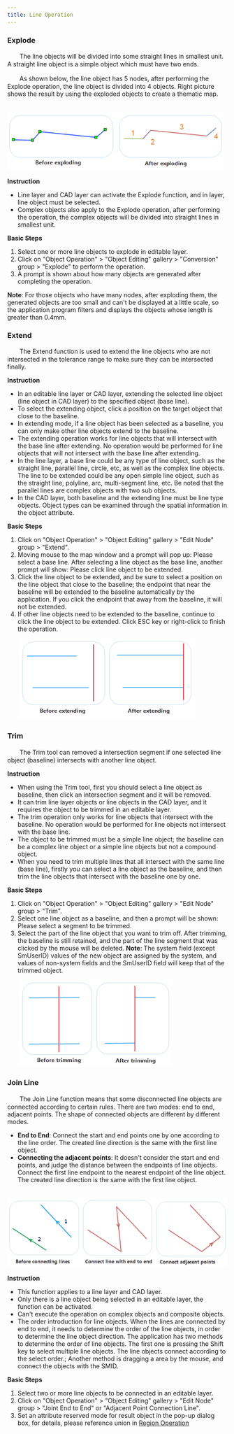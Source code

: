 ```yaml
---
title: Line Operation
---
```



### Explode

　　The line objects will be divided into some straight lines in smallest unit. A straight line object is a simple object which must have two ends.

　　As shown below, the line object has 5 nodes, after performing the Explode operation, the line object is divided into 4 objects. Right picture shows the result by using the exploded objects to create a thematic map. 

　　![](img/Explode.png) 

**Instruction**

-   Line layer and CAD layer can activate the Explode function, and in layer, line object must be selected.
-   Complex objects also apply to the Explode operation, after performing the operation, the complex objects will be divided into straight lines in smallest unit. 

**Basic Steps**

1.  Select one or more line objects to explode in editable layer.
2.  Click on "Object Operation" > "Object Editing" gallery > "Conversion" group > "Explode" to perform the operation.
3.  A prompt is shown about how many objects are generated after completing the operation.

**Note**: For those objects who have many nodes, after exploding them, the generated objects are too small and can't be displayed at a little scale, so the application program filters and displays the objects whose length is greater than 0.4mm.

### Extend

　　The Extend function is used to extend the line objects who are not intersected in the tolerance range to make sure they can be intersected finally.

**Instruction**

- In an editable line layer or CAD layer, extending the selected line object (line object in CAD layer) to the specified object (base line). 
- To select the extending object, click a position on the target object that close to the baseline.
- In extending mode, if a line object has been selected as a baseline, you can only make other line objects extend to the baseline.
- The extending operation works for line objects that will intersect with the base line after extending. No operation would be performed for line objects that will not intersect with the base line after extending. 
- In the line layer, a base line could be any type of line object, such as the straight line, parallel line, circle, etc, as well as the complex line objects. The line to be extended could be any open simple line object, such as the straight line, polyline, arc, multi-segment line, etc. Be noted that the parallel lines are complex objects with two sub objects.
- In the CAD layer, both baseline and the extending line must be line type objects. Object types can be examined through the spatial information in the object attribute.


**Basic Steps**

1. Click on "Object Operation" > "Object Editing" gallery > "Edit Node" group > "Extend".
2. Moving mouse to the map window and a prompt will pop up: Please select a base line. After selecting a line object as the base line, another prompt will show: Please click line object to be extended.
3. Click the line object to be extended, and be sure to select a position on the line object that close to the baseline; the endpoint that near the baseline will be extended to the baseline automatically by the application. If you click the endpoint that away from the baseline, it will not be extended.
4. If other line objects need to be extended to the baseline, continue to click the line object to be extended. Click ESC key or right-click to finish the operation.

　　![](img/Extend.png) 


### Trim

　　The Trim tool can removed a intersection segment if one selected line object (baseline) intersects with another line object.

**Instruction**

- When using the Trim tool, first you should select a line object as baseline, then click an intersection segment and it will be removed.
- It can trim line layer objects or line objects in the CAD layer, and it requires the object to be trimmed in an editable layer.
- The trim operation only works for line objects that intersect with the baseline. No operation would be performed for line objects not intersect with the base line.
- The object to be trimmed must be a simple line object; the baseline can be a complex line object or a simple line objects but not a compound object.
- When you need to trim multiple lines that all intersect with the same line (base line), firstly you can select a line object as the baseline, and then trim the line objects that intersect with the baseline one by one.

 
**Basic Steps**

1. Click on "Object Operation" > "Object Editing" gallery >  "Edit Node" group > "Trim".
2. Select one line object as a baseline, and then a prompt will be shown: Please select a segment to be trimmed.
3. Select the part of the line object that you want to trim off. After trimming, the baseline is still retained, and the part of the line segment that was clicked by the mouse will be deleted. **Note**: The system field (except SmUserID) values of the new object are assigned by the system, and values of non-system fields and the SmUserID field will keep that of the trimmed object.

　　![](img/Trim.png)

### Join Line

　　The Join Line function means that some disconnected line objects are connected according to certain rules. There are two modes: end to end, adjacent points. The shape of connected objects are different by different modes.

- **End to End**: Connect the start and end points one by one according to the line order. The created line direction is the same with the first line object.
- **Connecting the adjacent points**: It doesn't consider the start and end points, and judge the distance between the endpoints of line objects. Connect the first line endpoint to the nearest endpoint of the line object. The created line direction is the same with the first line object.

　　![](img/JoinLine.png)

**Instruction**

- This function applies to a line layer and CAD layer.
- Only there is a line object being selected in an editable layer, the function can be activated.
- Can't execute the operation on complex objects and composite objects.
- The order introduction for line objects. When the lines are connected by end to end, it needs to determine the order of the line objects, in order to determine the line object direction. The application has two methods to determine the order of line objects. The first one is pressing the Shift key to select multiple line objects. The line objects connect according to the select order.; Another method is dragging a area by the mouse, and connect the objects with the SMID.

**Basic Steps**

1. Select two or more line objects to be connected in an editable layer.
2. Click on "Object Operation" > "Object Editing" gallery > "Edit Node" group > "Joint End to End" or "Adjacent Point Connection Line".
3. Set an attribute reserved mode for result object in the pop-up dialog box, for details, please reference union in [Region Operation](PolygonEdit.html)
